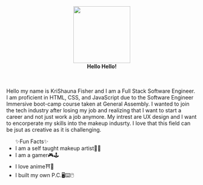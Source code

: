 
<div id="header" align="center">
  <img src="https://media.giphy.com/media/LjznXdXIPYVOIOuV5f/giphy.gif" width="150"/>
<br><strong> Hello Hello!</strong>
</div>


<br><br>Hello my name is KriShauna Fisher and I am a Full Stack Software Engineer. I am proficient in HTML, CSS, and JavaScript due to the Software Engineer Immersive boot-camp course taken at General Assembly.  I wanted to join the tech industry after losing my job and realizing that I want to start a career and not just work a job anymore. My intrest are UX design and I want to encorperate my skills into the makeup indusrty. I love that this field can be jsut as creative as it is challenging.

<ul>✨Fun Facts✨<br>
  <li>I am a self taught makeup artist💋💄</li>
  <li>I am a gamer🎮🕹</li>
  <li>I love anime⛩🗼</li>
  <li>I built my own P.C.🖥⌨🖱</li>
  </ul>
